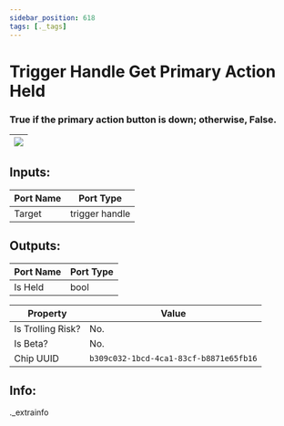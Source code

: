 ```yaml
---
sidebar_position: 618
tags: [._tags]
---
```


# Trigger Handle Get Primary Action Held


### True if the primary action button is down; otherwise, False.

| ![](https://images-ext-2.discordapp.net/external/MPmIaQzlEPmgGWlgi-WxBBXt0Bjv_zWPkg1y1f_sy3s/https/www.recroomcircuits.com/image/circuit/absolute-value?width=206&height=108) |
|-----|

## Inputs:
| Port Name | Port Type |
|-----------|-----------|
| Target | trigger handle |

## Outputs:
| Port Name | Port Type |
|-----------|-----------|
| Is Held | bool | 

| Property  | Value |
|-------------------|-----------|
| Is Trolling Risk? | No. |
| Is Beta? | No. |
| Chip UUID | `b309c032-1bcd-4ca1-83cf-b8871e65fb16` |

## Info:
._extrainfo